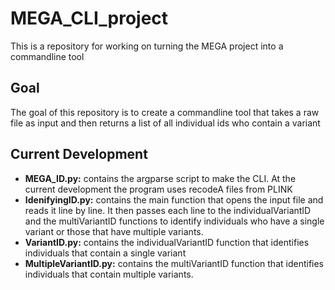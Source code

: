 # MEGA_CLI_project

This is a repository for working on turning the MEGA project into a commandline tool

## Goal

The goal of this repository is to create a commandline tool that takes a raw file as input and then returns a list of all individual ids who contain a variant

## Current Development

- **MEGA_ID.py:** contains the argparse script to make the CLI. At the current development the program uses recodeA files from PLINK
- **IdenifyingID.py:** contains the main function that opens the input file and reads it line by line. It then passes each line to the individualVariantID and the multiVariantID functions to identify individuals who have a single variant or those that have multiple variants.
- **VariantID.py:** contains the individualVariantID function that identifies individuals that contain a single variant
- **MultipleVariantID.py:** contains the multiVariantID function that identifies individuals that contain multiple variants.
